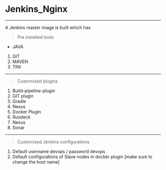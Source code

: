 # Jenkins_Nginx
***
A Jenkins master image is built which has 
> Pre installed tools
* JAVA
1. GIT
1. MAVEN
1. TINI
***
> Customized plugins 
1. Build-pipeline-plugin
1. GIT plugin
1. Gradle
1. Nexus
1. Docker Plugin
1. Rundeck
1. Nexus
1. Sonar
***
> Customized Jenkins configurations 
1. Default username devops / password devops 
1. Default configurations of Slave nodes in docker plugin [make sure to change the host name]
